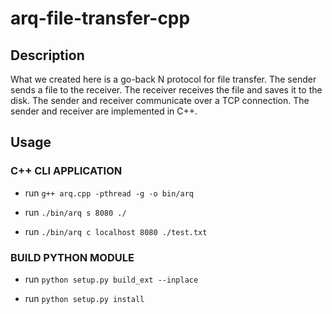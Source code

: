 # arq-file-transfer-cpp

## Description

What we created here is a go-back N protocol for file transfer. The sender sends a file to the receiver. The receiver receives the file and saves it to the disk. The sender and receiver communicate over a TCP connection. The sender and receiver are implemented in C++.
## Usage

### C++ CLI APPLICATION

- run `g++ arq.cpp -pthread -g -o bin/arq`

- run `./bin/arq s 8080 ./`

- run `./bin/arq c localhost 8080 ./test.txt`

### BUILD PYTHON MODULE

- run `python setup.py build_ext --inplace`

- run `python setup.py install`

